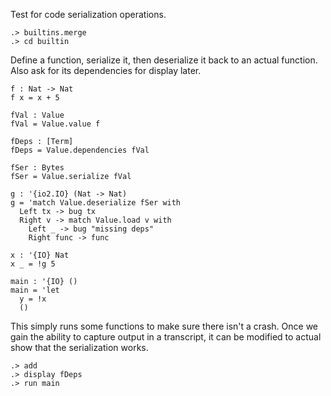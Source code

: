 
Test for code serialization operations.

```ucm:hide
.> builtins.merge
.> cd builtin
```

Define a function, serialize it, then deserialize it back to an actual
function. Also ask for its dependencies for display later.

```unison
f : Nat -> Nat
f x = x + 5

fVal : Value
fVal = Value.value f

fDeps : [Term]
fDeps = Value.dependencies fVal

fSer : Bytes
fSer = Value.serialize fVal

g : '{io2.IO} (Nat -> Nat)
g = 'match Value.deserialize fSer with
  Left tx -> bug tx
  Right v -> match Value.load v with
    Left _ -> bug "missing deps"
    Right func -> func

x : '{IO} Nat
x _ = !g 5

main : '{IO} ()
main = 'let
  y = !x
  ()
```

This simply runs some functions to make sure there isn't a crash. Once
we gain the ability to capture output in a transcript, it can be modified
to actual show that the serialization works.

```ucm
.> add
.> display fDeps
.> run main
```

